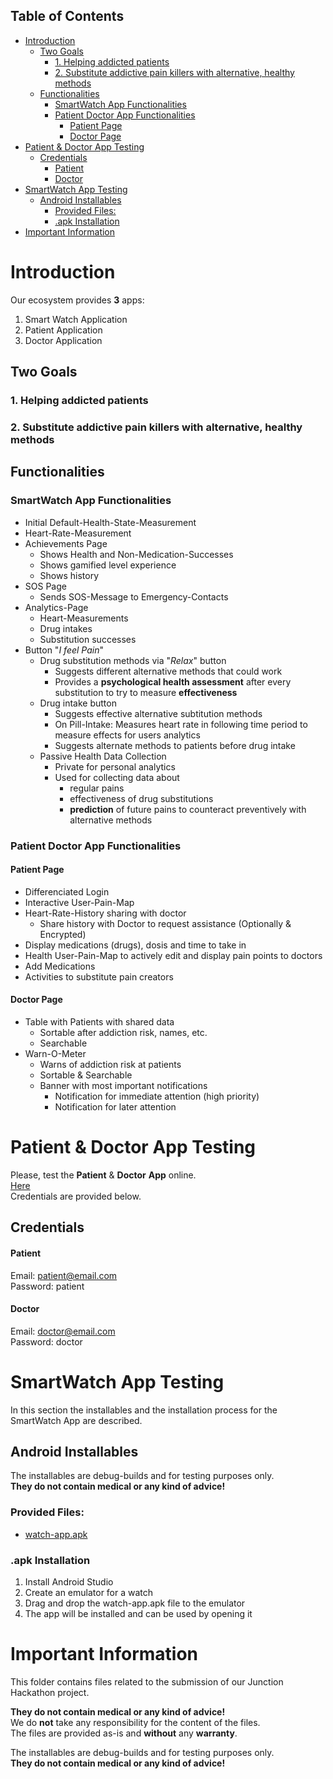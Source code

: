 ## Table of Contents
- [Introduction](#introduction)
  - [Two Goals](#two-goals)
    - [1. Helping addicted patients](#1-helping-addicted-patients)
    - [2. Substitute addictive pain killers with alternative, healthy methods](#2-substitute-addictive-pain-killers-with-alternative-healthy-methods)
  - [Functionalities](#functionalities)
    - [SmartWatch App Functionalities](#smartwatch-app-functionalities)
    - [Patient Doctor App Functionalities](#patient-doctor-app-functionalities)
      - [Patient Page](#patient-page)
      - [Doctor Page](#doctor-page)
- [Patient \& Doctor App Testing](#patient--doctor-app-testing)
  - [Credentials](#credentials)
      - [Patient](#patient)
      - [Doctor](#doctor)
- [SmartWatch App Testing](#smartwatch-app-testing)
  - [Android Installables](#android-installables)
    - [Provided Files:](#provided-files)
    - [.apk Installation](#apk-installation)
- [Important Information](#important-information)

# Introduction
Our ecosystem provides **3** apps:
1. Smart Watch Application
2. Patient Application
3. Doctor Application 

## Two Goals
### 1. Helping addicted patients
### 2. Substitute addictive pain killers with alternative, healthy methods

## Functionalities
### SmartWatch App Functionalities
* Initial Default-Health-State-Measurement
* Heart-Rate-Measurement
* Achievements Page
  * Shows Health and Non-Medication-Successes
  * Shows gamified level experience
  * Shows history
* SOS Page
  * Sends SOS-Message to Emergency-Contacts
* Analytics-Page
  * Heart-Measurements
  * Drug intakes 
  * Substitution successes
* Button "*I feel Pain*"
  * Drug substitution methods via "*Relax*" button
    * Suggests different alternative methods that could work
    * Provides a **psychological health assessment** after every substitution to try to measure **effectiveness**
  * Drug intake button
    * Suggests effective alternative subtitution methods
    * On Pill-Intake: Measures heart rate in following time period to measure effects for users analytics
    * Suggests alternate methods to patients before drug intake
  * Passive Health Data Collection 
    * Private for personal analytics
    * Used for collecting data about
      * regular pains
      * effectiveness of drug substitutions
      * **prediction** of future pains to counteract preventively with alternative methods

### Patient Doctor App Functionalities
#### Patient Page
* Differenciated Login
* Interactive User-Pain-Map
* Heart-Rate-History sharing with doctor
  * Share history with Doctor to request assistance (Optionally & Encrypted)
* Display medications (drugs), dosis and time to take in
* Health User-Pain-Map to actively edit and display pain points to doctors
* Add Medications
* Activities to substitute pain creators

#### Doctor Page
* Table with Patients with shared data
  * Sortable after addiction risk, names, etc.
  * Searchable
* Warn-O-Meter
  * Warns of addiction risk at patients
  * Sortable & Searchable
  * Banner with most important notifications
    * Notification for immediate attention (high priority)
    * Notification for later attention 


# Patient & Doctor App Testing
Please, test the **Patient** & **Doctor** **App** online.   
[Here](https://app.simonbrebeck.de/)  
Credentials are provided below.

## Credentials
#### Patient  
Email: patient@email.com   
Password: patient   
#### Doctor   
Email: doctor@email.com    
Password: doctor  

# SmartWatch App Testing
In this section the installables and the installation process for the SmartWatch App are described. 

## Android Installables
The installables are debug-builds and for testing purposes only.  
**They do not contain medical or any kind of advice!**

### Provided Files:
+ [watch-app.apk](./watch-app.apk)

### .apk Installation
1. Install Android Studio
2. Create an emulator for a watch 
3. Drag and drop the watch-app.apk file to the emulator
4. The app will be installed and can be used by opening it

# Important Information
This folder contains files related to the submission of our Junction Hackathon project.    

**They do not contain medical or any kind of advice!**  
We do **not** take any responsibility for the content of the files.  
The files are provided as-is and **without** any **warranty**.

The installables are debug-builds and for testing purposes only.  
**They do not contain medical or any kind of advice!**